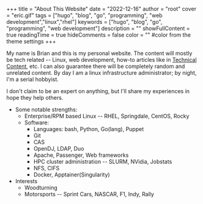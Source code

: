+++
title = "About This Website"
date = "2022-12-16"
author = "root"
cover = "eric.gif"
tags = ["hugo", "blog", "go", "programming", "web development","linux","rhel"]
keywords = ["hugo", "blog", "go", "programming", "web development"]
description = "" 
showFullContent = true
readingTime = true
hideComments = false
color = "" #color from the theme settings
+++

My name is Brian and this is my personal website. The content will mostly be tech related -- Linux, web development, how-to articles like in [Technical Content](https://b0x68.github.io/techcontent), etc. I can also guarantee there will be completely random and unrelated content. By day I am a linux infrastructure administrator; by night, I'm a serial hobbyist.

I don't claim to be an expert on anything, but I'll share my experiences in hope they help others.

* Some notable strengths:
  * Enterprise/RPM based Linux -- RHEL, Springdale, CentOS, Rocky
  * Software:
    * Languages: bash, Python, Go(lang), Puppet
    * Git
    * CAS
    * OpenDJ, LDAP, Duo
    * Apache, Passenger, Web frameworks
    * HPC cluster administration -- SLURM, NVidia, Jobstats
    * NFS, CIFS
    * Docker, Apptainer(Singularity)
* Interests
  * Woodturning
  * Motorsports -- Sprint Cars, NASCAR, F1, Indy, Rally
